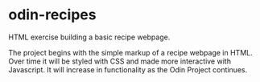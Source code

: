 # odin-recipes
HTML exercise building a basic recipe webpage.

The project begins with the simple markup of a recipe webpage in HTML. Over time it will be styled with CSS and made more interactive with Javascript. It will increase in functionality as the Odin Project continues. 

